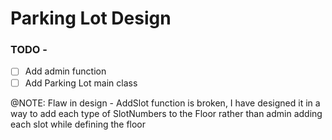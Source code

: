 # Parking Lot Design

### TODO -
- [ ] Add admin function
- [ ] Add Parking Lot main class

@NOTE: Flaw in design - AddSlot function is broken, I have designed it in a way to add each type of SlotNumbers
 to the Floor rather than admin adding each slot while defining the floor